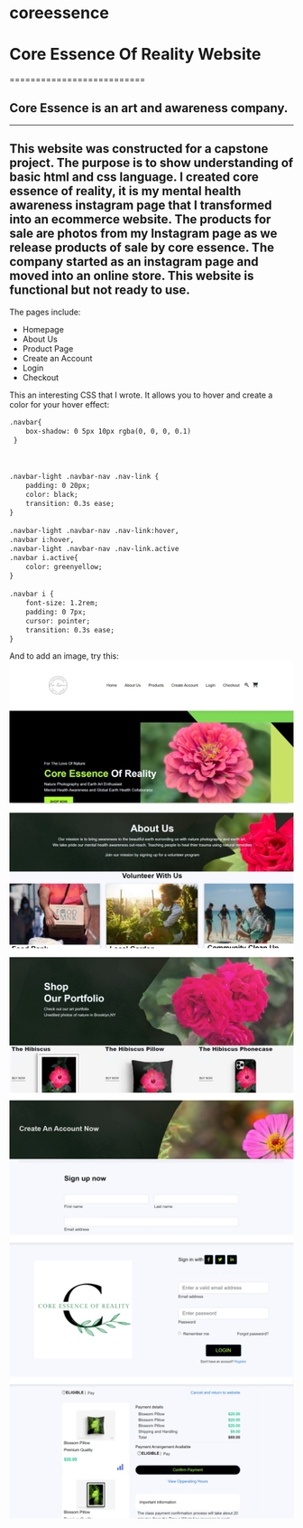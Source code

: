 # coreessence
# Core Essence Of Reality Website 
==========================
## Core Essence is an art and awareness company.
--------------------------
This website was constructed for a capstone project. The purpose is to show understanding of basic html and css language. 
I created core essence of reality, it is my mental health awareness instagram page that I transformed into an ecommerce website.
The products for sale are photos from my Instagram page as we release products of sale by core essence. 
The company started as an instagram page and moved into an online store. This website is functional but not ready to use. 
---
The pages include:
 * Homepage
 * About Us
 * Product Page
 * Create an Account
 * Login 
 * Checkout 

This an interesting CSS that I wrote. It allows you to hover and create a color for your hover effect:
```
.navbar{
    box-shadow: 0 5px 10px rgba(0, 0, 0, 0.1)
 }



.navbar-light .navbar-nav .nav-link {
    padding: 0 20px;
    color: black;
    transition: 0.3s ease;
}

.navbar-light .navbar-nav .nav-link:hover,
.navbar i:hover,
.navbar-light .navbar-nav .nav-link.active
.navbar i.active{
    color: greenyellow;
}

.navbar i {
    font-size: 1.2rem;
    padding: 0 7px; 
    cursor: pointer;
    transition: 0.3s ease;
}
```
And to add an image, try this: 
![Image](assests/images/website%20screenshot.JPG "icon")
![Image](assests/images/website%20screenshot1.JPG "icon")
![Image](assests/images/website%20screenshot2.JPG "icon")
![Image](assests/images/website%20screenshot3.JPG "icon")
![Image](assests/images/website%20screenshot4.JPG "icon")
![Image](assests/images/website%20screenshot5.JPG "icon")